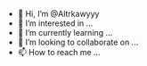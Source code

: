 - 👋 Hi, I’m @Altrkawyyy
- 👀 I’m interested in ...
- 🌱 I’m currently learning ...
- 💞️ I’m looking to collaborate on ...
- 📫 How to reach me ...

<!---
Altrkawyyy/Altrkawyyy is a ✨ special ✨ repository because its `README.md` (this file) appears on your GitHub profile.
You can click the Preview link to take a look at your changes.
--->
